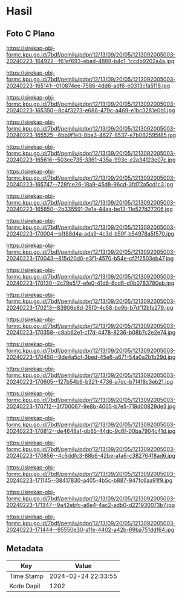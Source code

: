 # Hasil

## Foto C Plano

https://sirekap-obj-formc.kpu.go.id/7bdf/pemilu/pdpr/12/13/09/20/05/1213092005003-20240223-164922--f61ef693-ebad-4888-b4c1-1ccdb9202a4a.jpg

https://sirekap-obj-formc.kpu.go.id/7bdf/pemilu/pdpr/12/13/09/20/05/1213092005003-20240223-165141--010874ee-7586-4dd6-adf6-e0313cfa5f18.jpg

https://sirekap-obj-formc.kpu.go.id/7bdf/pemilu/pdpr/12/13/09/20/05/1213092005003-20240223-165350--8c4f3273-e686-479c-a469-e1bc3281e0b1.jpg

https://sirekap-obj-formc.kpu.go.id/7bdf/pemilu/pdpr/12/13/09/20/05/1213092005003-20240223-165525--6bb9f1e0-8ba3-4627-8537-e7b062595f85.jpg

https://sirekap-obj-formc.kpu.go.id/7bdf/pemilu/pdpr/12/13/09/20/05/1213092005003-20240223-165616--503ee735-3361-435a-993e-e2a34123e07c.jpg

https://sirekap-obj-formc.kpu.go.id/7bdf/pemilu/pdpr/12/13/09/20/05/1213092005003-20240223-165747--728fce26-18a9-45d8-96cd-3fd72a5cd1c3.jpg

https://sirekap-obj-formc.kpu.go.id/7bdf/pemilu/pdpr/12/13/09/20/05/1213092005003-20240223-165850--2b335591-2e1a-44aa-be13-11e527d27206.jpg

https://sirekap-obj-formc.kpu.go.id/7bdf/pemilu/pdpr/12/13/09/20/05/1213092005003-20240223-170004--b1f88d4a-ada9-4c3d-b59f-b54978a5f570.jpg

https://sirekap-obj-formc.kpu.go.id/7bdf/pemilu/pdpr/12/13/09/20/05/1213092005003-20240223-170043--815d20d0-e3f1-4570-b54e-cf2f2503eb47.jpg

https://sirekap-obj-formc.kpu.go.id/7bdf/pemilu/pdpr/12/13/09/20/05/1213092005003-20240223-170130--2c79e517-efe0-41d8-8cd6-d0b0783780eb.jpg

https://sirekap-obj-formc.kpu.go.id/7bdf/pemilu/pdpr/12/13/09/20/05/1213092005003-20240223-170213--83906e8d-25f0-4c58-be9b-b7df12bfe279.jpg

https://sirekap-obj-formc.kpu.go.id/7bdf/pemilu/pdpr/12/13/09/20/05/1213092005003-20240223-170358--c8ab62e1-c17d-4478-8236-b08b7c2e2e74.jpg

https://sirekap-obj-formc.kpu.go.id/7bdf/pemilu/pdpr/12/13/09/20/05/1213092005003-20240223-170450--9de4a5cf-3bed-45e6-a671-54a0a2b1b29d.jpg

https://sirekap-obj-formc.kpu.go.id/7bdf/pemilu/pdpr/12/13/09/20/05/1213092005003-20240223-170605--127b54b6-b321-4736-a7dc-b7f4f8c3eb21.jpg

https://sirekap-obj-formc.kpu.go.id/7bdf/pemilu/pdpr/12/13/09/20/05/1213092005003-20240223-170712--3f700067-9e8b-4005-b7e5-718d00829de3.jpg

https://sirekap-obj-formc.kpu.go.id/7bdf/pemilu/pdpr/12/13/09/20/05/1213092005003-20240223-170812--de4648af-db65-44dc-9c6f-00ba7904c41d.jpg

https://sirekap-obj-formc.kpu.go.id/7bdf/pemilu/pdpr/12/13/09/20/05/1213092005003-20240223-170856--4c6ddfc3-88b6-42be-afa6-c382764f8ad6.jpg

https://sirekap-obj-formc.kpu.go.id/7bdf/pemilu/pdpr/12/13/09/20/05/1213092005003-20240223-171145--38417830-a405-4b5c-b887-947fc6aa91f9.jpg

https://sirekap-obj-formc.kpu.go.id/7bdf/pemilu/pdpr/12/13/09/20/05/1213092005003-20240223-171347--9a42ebfc-a6e4-4ac2-adb0-d221930073b7.jpg

https://sirekap-obj-formc.kpu.go.id/7bdf/pemilu/pdpr/12/13/09/20/05/1213092005003-20240223-171444--95550e30-a1fe-4402-a42b-69ba751ddf64.jpg


## Metadata

| Key        | Value               |
| ---------- | ------------------- |
| Time Stamp | 2024-02-24 22:33:55 |
| Kode Dapil | 1202                |



